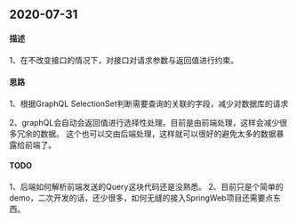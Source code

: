 ## 2020-07-31

#### 描述
1、在不改变接口的情况下，对接口对请求参数与返回值进行约束。

#### 思路
1、根据GraphQL SelectionSet判断需要查询的关联的字段，减少对数据库的请求

2、graphQL会自动会返回值进行选择性处理。目前是由前端处理，这样会减少很多冗余的数据。
这个也可以交由后端处理，这样就可以很好的避免太多的数据暴露给前端了。

#### TODO
1、后端如何解析前端发送的Query这块代码还是没熟悉。
2、目前只是个简单的demo，二次开发的话，还少很多，如何无缝的接入SpringWeb项目还需要点东西。